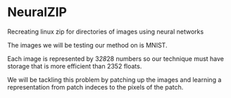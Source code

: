 # NeuralZIP
Recreating linux zip for directories of images using neural networks

The images we will be testing our method on is MNIST.

Each image is represented by 3*28*28 numbers so our technique must 
have storage that is more efficient than 2352 floats.

We will be tackling this problem by patching up the images and learning a representation 
from patch indeces to the pixels of the patch.

